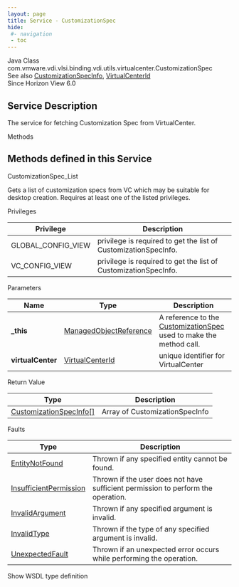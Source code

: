 ```yaml
---
layout: page
title: Service - CustomizationSpec
hide:
 #- navigation
 - toc
---
```


  
 
  



Java Class
    com.vmware.vdi.vlsi.binding.vdi.utils.virtualcenter.CustomizationSpec  
See also
     [CustomizationSpecInfo](vdi.utils.virtualcenter.CustomizationSpec.CustomizationSpecInfo.md), [VirtualCenterId](vdi.entity.VirtualCenterId.md)  
Since 
    Horizon View 6.0

  


## Service Description

The service for fetching Customization Spec from VirtualCenter. 

Methods

Methods defined in this Service   
---  
CustomizationSpec_List  
  



Gets a list of customization specs from VC which may be suitable for desktop creation. Requires at least one of the listed privileges. 

Privileges 

Privilege |  Description   
---|---  
GLOBAL_CONFIG_VIEW|  privilege is required to get the list of CustomizationSpecInfo.   
VC_CONFIG_VIEW|  privilege is required to get the list of CustomizationSpecInfo.   
  


Parameters 

Name| Type| Description  
---|---|---  
**_this**| [ManagedObjectReference](vmodl.ManagedObjectReference.md)|  A reference to the [CustomizationSpec](vdi.utils.virtualcenter.CustomizationSpec.md) used to make the method call.   
**virtualCenter**| [VirtualCenterId](vdi.entity.VirtualCenterId.md)|  unique identifier for VirtualCenter   
  
  


Return Value 

Type |  Description   
---|---  
[CustomizationSpecInfo[]](vdi.utils.virtualcenter.CustomizationSpec.CustomizationSpecInfo.md)| Array of CustomizationSpecInfo  
  


Faults 

Type |  Description   
---|---  
[EntityNotFound](vdi.fault.EntityNotFound.md)| Thrown if any specified entity cannot be found.  
[InsufficientPermission](vdi.fault.InsufficientPermission.md)| Thrown if the user does not have sufficient permission to perform the operation.  
[InvalidArgument](vdi.fault.InvalidArgument.md)| Thrown if any specified argument is invalid.  
[InvalidType](vdi.fault.InvalidType.md)| Thrown if the type of any specified argument is invalid.  
[UnexpectedFault](vdi.fault.UnexpectedFault.md)| Thrown if an unexpected error occurs while performing the operation.  
  
Show WSDL type definition

  
  
  
  
  
  
  

